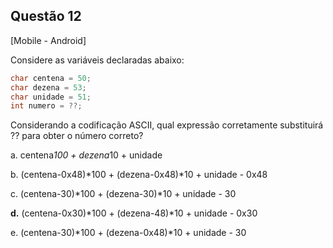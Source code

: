 

## Questão 12
[Mobile - Android]

Considere as variáveis declaradas abaixo:
```c
char centena = 50;
char dezena = 53;
char unidade = 51;
int numero = ??;
```
Considerando a codificação ASCII, qual expressão corretamente substituirá ?? para obter o número correto?

a. centena*100 + dezena*10 + unidade

b. (centena-0x48)*100 + (dezena-0x48)*10 + unidade - 0x48

c. (centena-30)*100 + (dezena-30)*10 + unidade - 30

**d.** (centena-0x30)*100 + (dezena-48)*10 + unidade - 0x30

e. (centena-30)*100 + (dezena-0x48)*10 + unidade - 30




